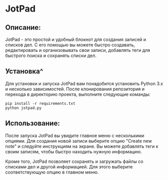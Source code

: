 # JotPad

## Описание:

JotPad - это простой и удобный блокнот для создания записей и списков дел. С его помощью вы можете быстро создавать, редактировать и организовывать свои записи, добавлять теги для быстрого поиска и сохранять списки дел.

## Установка^

Для установки и запуска JotPad вам понадобится установить Python 3.x и несколько зависимостей. После клонирования репозитория и перехода в директорию проекта, выполните следующие команды:

```
pip install -r requirements.txt
python jotpad.py
```

## Использование:

После запуска JotPad вы увидите главное меню с несколькими опциями. Для создания новой записи выберите опцию "Create new note" и следуйте инструкциям на экране. Вы можете добавлять теги к своим записям, чтобы быстро находить нужную информацию.

Кроме того, JotPad позволяет сохранять и загружать файлы со списками дел и другой информацией. Для этого выберите соответствующую опцию в главном меню.
